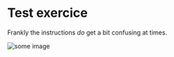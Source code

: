 # Test exercice

Frankly the instructions *do* get a bit confusing at times.

![some image](https://bluemoji.io/cdn-proxy/646218c67da47160c64a84d5/66b3e5d0c2ab246786ca1d5e_86.png)
